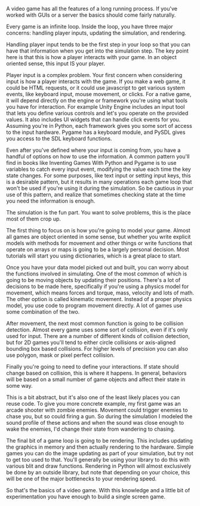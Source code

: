 A video game has all the features of a long running process. If you've worked 
with GUIs or a server the basics should come fairly naturally.

Every game is an infinite loop. Inside the loop, you have three major concerns:
handling player inputs, updating the simulation, and rendering.

Handling player input tends to be the first step in your loop so that you can 
have that information when you get into the simulation step. The key point here
is that this is how a player interacts with your game. In an object oriented 
sense, this input IS your player.

Player input is a complex problem. Your first concern when considering input is
how a player interacts with the game. If you make a web game, it could be HTML 
requests, or it could use javascript to get various system events, like 
keyboard input, mouse movement, or clicks. For a native game, it will depend 
directly on the engine or framework you're using what tools you have for 
interaction. For example Unity Engine includes an input tool that lets you 
define various controls and let's you operate on the provided values. It also 
includes UI widgets that can handle click events for you. Assuming you're in 
Python, each framework gives you some sort of access to the input hardware.
Pygame has a keyboard module, and PySDL gives you access to the SDL keyboard
functions.

Even after you've defined where your input is coming from, you have a handful
of options on how to use the information. A common pattern you'll find in books
like Inventing Games With Python and Pygame is to use variables to catch every 
input event, modifying the value each time the key state changes. For some 
purposes, like text input or setting input keys, this is a desirable pattern,
but it results in many operations each game loop that won't be used if you're
using it during the simulation. So be cautious in your use of this pattern, and
realize that sometimes checking state at the time you need the information is
enough.

The simulation is the fun part. You want to solve problems, this is the place
most of them crop up.

The first thing to focus on is how you're going to model your game. Almost all 
games are object oriented in some sense, but whether you write explicit models 
with methods for movement and other things or write functions that operate on
arrays or maps is going to be a largely personal decision. Most tutorials will 
start you using dictionaries, which is a great place to start.

Once you have your data model picked out and built, you can worry about the
functions involved in simulating. One of the most common of which is going to
be moving objects by updating their positions. There's a lot of decisions to be
made here, specifically if you're using a physics model for movement, which
means forces and torque, mass, velocity and lots of math. The other option is 
called kinematic movement. Instead of a proper physics model, you use code to
program movement directly. A lot of games use some combination of the two.

After movement, the next most common function is going to be collision 
detection. Almost every game uses some sort of collision, even if it's only
used for input. There are a number of different kinds of collision detection,
but for 2D games you'll tend to either circle collisions or axis-aligned 
bounding box based collisions. For higher levels of precision you can also use 
polygon, mask or pixel perfect collision.

Finally you're going to need to define your interactions. If state should
change based on collision, this is where it happens. In general, behaviors will
be based on a small number of game objects and affect their state in some way.

This is a bit abstract, but it's also one of the least likely places you can 
reuse code. To give you more concrete example, my first game was an arcade 
shooter with zombie enemies. Movement could trigger enemies to chase you, but
so could firing a gun. So during the simulation I modeled the sound profile of 
these actions and when the sound was close enough to wake the enemies, I'd 
change their state from wandering to chasing.

The final bit of a game loop is going to be rendering. This includes updating 
the graphics in memory and then actually rendering to the hardware. Simple
games you can do the image updating as part of your simulation, but try not to 
get too used to that. You'll generally be using your library to do this with
various blit and draw functions. Rendering in Python will almost exclusively be
done by an outside library, but note that depending on your choice, this will 
be one of the major bottlenecks to your rendering speed.

So that's the basics of a video game. With this knowledge and a little bit of
experimentation you have enough to build a single screen game.